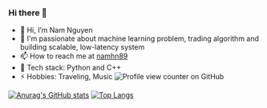 ### Hi there 👋
- 👋 Hi, I’m Nam Nguyen 
- 🌱 I'm passionate about machine learning problem, trading algorithm and building scalable, low-latency system
- 📫 How to reach me at [namhn89](https://namhn89.github.io/)
- 💬 Tech stack: Python and C++
- ⚡ Hobbies: Traveling, Music
![Profile view counter on GitHub](https://komarev.com/ghpvc/?username=namhn89)

[![Anurag's GitHub stats](https://github-readme-stats.vercel.app/api?username=namhn89&theme=radical)](https://github.com/anuraghazra/github-readme-stats)
[![Top Langs](https://github-readme-stats.vercel.app/api/top-langs/?username=namhn89&theme=radical)](https://github.com/anuraghazra/github-readme-stats)
<!---
namhn89/namhn89 is a ✨ special ✨ repository because its `README.md` (this file) appears on your GitHub profile.
You can click the Preview link to take a look at your changes.
--->
